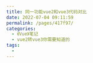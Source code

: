 ```yaml
---
title: 同一功能vue2和vue3代码对比
date: 2022-07-04 09:11:59
permalink: /pages/417f97/
categories:
  - 《Vue》笔记
  - vue2转vue3你需要知道的
tags:
  - 
---
```

